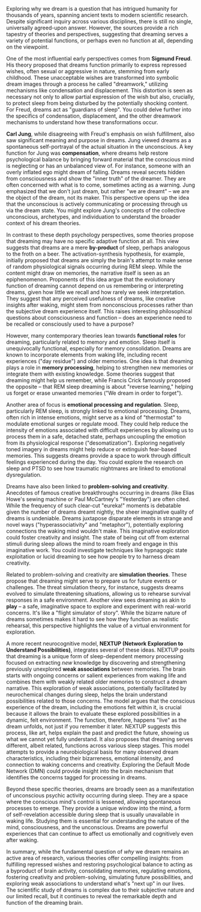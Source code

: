 Exploring why we dream is a question that has intrigued humanity for thousands of years, spanning ancient texts to modern scientific research. Despite significant inquiry across various disciplines, there is still no single, universally agreed-upon answer. However, the sources provide a rich tapestry of theories and perspectives, suggesting that dreaming serves a variety of potential functions, or perhaps even no function at all, depending on the viewpoint.

One of the most influential early perspectives comes from **Sigmund Freud**. His theory proposed that dreams function primarily to express repressed wishes, often sexual or aggressive in nature, stemming from early childhood. These unacceptable wishes are transformed into symbolic dream images through a process he called "dreamwork," utilizing mechanisms like condensation and displacement. This distortion is seen as necessary not only to allow partial expression of the wish but also, crucially, to protect sleep from being disturbed by the potentially shocking content. For Freud, dreams act as "guardians of sleep". You could delve further into the specifics of condensation, displacement, and the other dreamwork mechanisms to understand how these transformations occur.

**Carl Jung**, while disagreeing with Freud's emphasis on wish fulfillment, also saw significant meaning and purpose in dreams. Jung viewed dreams as a spontaneous self-portrayal of the actual situation in the unconscious. A key function for Jung was **compensation**, where dreams help restore psychological balance by bringing forward material that the conscious mind is neglecting or has an unbalanced view of. For instance, someone with an overly inflated ego might dream of falling. Dreams reveal secrets hidden from consciousness and show the "inner truth" of the dreamer. They are often concerned with what is to come, sometimes acting as a warning. Jung emphasized that we don't just dream, but rather "we are dreamt" – we are the object of the dream, not its maker. This perspective opens up the idea that the unconscious is actively communicating or processing through us via the dream state. You might explore Jung's concepts of the collective unconscious, archetypes, and individuation to understand the broader context of his dream theories.

In contrast to these depth psychology perspectives, some theories propose that dreaming may have no specific adaptive function at all. This view suggests that dreams are a mere **by-product** of sleep, perhaps analogous to the froth on a beer. The activation-synthesis hypothesis, for example, initially proposed that dreams are simply the brain's attempt to make sense of random physiological signals occurring during REM sleep. While the content might draw on memories, the narrative itself is seen as an epiphenomenon. Proponents of this idea argue that the evolutionary function of dreaming cannot depend on us remembering or interpreting dreams, given how little we recall and how rarely we seek interpretation. They suggest that any perceived usefulness of dreams, like creative insights after waking, might stem from nonconscious processes rather than the subjective dream experience itself. This raises interesting philosophical questions about consciousness and function – does an experience need to be recalled or consciously used to have a purpose?

However, many contemporary theories lean towards **functional roles** for dreaming, particularly related to memory and emotion. Sleep itself is unequivocally functional, especially for memory consolidation. Dreams are known to incorporate elements from waking life, including recent experiences ("day residue") and older memories. One idea is that dreaming plays a role in **memory processing**, helping to strengthen new memories or integrate them with existing knowledge. Some theories suggest that dreaming might help us remember, while Francis Crick famously proposed the opposite – that REM sleep dreaming is about "reverse learning," helping us forget or erase unwanted memories ("We dream in order to forget").

Another area of focus is **emotional processing and regulation**. Sleep, particularly REM sleep, is strongly linked to emotional processing. Dreams, often rich in intense emotions, might serve as a kind of "thermostat" to modulate emotional surges or regulate mood. They could help reduce the intensity of emotions associated with difficult experiences by allowing us to process them in a safe, detached state, perhaps uncoupling the emotion from its physiological response ("desomatization"). Exploring negatively toned imagery in dreams might help reduce or extinguish fear-based memories. This suggests dreams provide a space to work through difficult feelings experienced during the day. You could explore the research on sleep and PTSD to see how traumatic nightmares are linked to emotional dysregulation.

Dreams have also been linked to **problem-solving and creativity**. Anecdotes of famous creative breakthroughs occurring in dreams (like Elias Howe's sewing machine or Paul McCartney's "Yesterday") are often cited. While the frequency of such clear-cut "eureka!" moments is debatable given the number of dreams dreamt nightly, the sheer imaginative quality of dreams is undeniable. Dreams juxtapose disparate elements in strange and novel ways ("hyperassociativity" and "metaphor"), potentially exploring connections the waking mind wouldn't make. This imaginative exploration could foster creativity and insight. The state of being cut off from external stimuli during sleep allows the mind to roam freely and engage in this imaginative work. You could investigate techniques like hypnagogic state exploitation or lucid dreaming to see how people try to harness dream creativity.

Related to problem-solving and creativity are **simulation theories**. These propose that dreaming might serve to prepare us for future events or challenges. The threat simulation theory, for instance, suggests dreams evolved to simulate threatening situations, allowing us to rehearse survival responses in a safe environment. Another view sees dreaming as akin to **play** – a safe, imaginative space to explore and experiment with real-world concerns. It's like a "flight simulator of story". While the bizarre nature of dreams sometimes makes it hard to see how they function as realistic rehearsal, this perspective highlights the value of a virtual environment for exploration.

A more recent neurocognitive model, **NEXTUP (Network Exploration to Understand Possibilities)**, integrates several of these ideas. NEXTUP posits that dreaming is a unique form of sleep-dependent memory processing focused on extracting _new_ knowledge by discovering and strengthening previously unexplored **weak associations** between memories. The brain starts with ongoing concerns or salient experiences from waking life and combines them with weakly related older memories to construct a dream narrative. This exploration of weak associations, potentially facilitated by neurochemical changes during sleep, helps the brain understand possibilities related to those concerns. The model argues that the conscious experience of the dream, including the emotions felt within it, is crucial because it allows the brain to evaluate these explored possibilities in a dynamic, felt environment. The function, therefore, happens "live" as the dream unfolds, not just if you remember it later. NEXTUP suggests this process, like art, helps explain the past and predict the future, showing us what we cannot yet fully understand. It also proposes that dreaming serves different, albeit related, functions across various sleep stages. This model attempts to provide a neurobiological basis for many observed dream characteristics, including their bizarreness, emotional intensity, and connection to waking concerns and creativity. Exploring the Default Mode Network (DMN) could provide insight into the brain mechanism that identifies the concerns tagged for processing in dreams.

Beyond these specific theories, dreams are broadly seen as a manifestation of unconscious psychic activity occurring during sleep. They are a space where the conscious mind's control is lessened, allowing spontaneous processes to emerge. They provide a unique window into the mind, a form of self-revelation accessible during sleep that is usually unavailable in waking life. Studying them is essential for understanding the nature of the mind, consciousness, and the unconscious. Dreams are powerful experiences that can continue to affect us emotionally and cognitively even after waking.

In summary, while the fundamental question of _why_ we dream remains an active area of research, various theories offer compelling insights: from fulfilling repressed wishes and restoring psychological balance to acting as a byproduct of brain activity, consolidating memories, regulating emotions, fostering creativity and problem-solving, simulating future possibilities, and exploring weak associations to understand what's "next up" in our lives. The scientific study of dreams is complex due to their subjective nature and our limited recall, but it continues to reveal the remarkable depth and function of the dreaming brain.